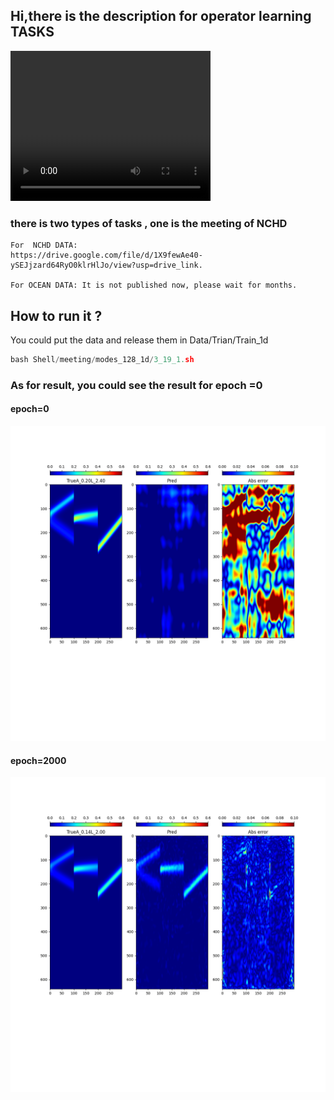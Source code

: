 
## Hi,there is the description for operator learning TASKS 


<video width="320" height="240" controls>
  <source src="A_0.10_L_3.00_dr_0.40wave_simu.mp4" type="video/mp4">
</video>

### there is two types of tasks , one is the meeting of NCHD  

    For  NCHD DATA:     
    https://drive.google.com/file/d/1X9fewAe40-ySEJjzard64RyO0klrHlJo/view?usp=drive_link.

    For OCEAN DATA: It is not published now, please wait for months.


## How to run it ?
You could put the data and release them in Data/Trian/Train_1d
```python
bash Shell/meeting/modes_128_1d/3_19_1.sh
```

### As for result, you could see the result for epoch =0 
#### epoch=0
<img src="test0.png" alt="img" style="zoom:50%;" />


#### epoch=2000
<img src="test2000.png" alt="img" style="zoom:50%;" />

